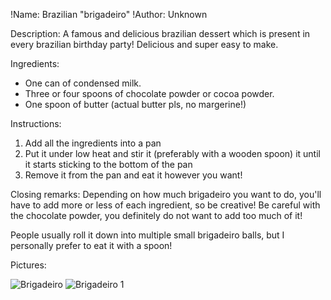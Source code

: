 !Name: Brazilian "brigadeiro"
!Author: Unknown

Description:
A famous and delicious brazilian dessert which is present in every brazilian birthday party! Delicious and super easy to make.

Ingredients:

- One can of condensed milk.
- Three or four spoons of chocolate powder or cocoa powder.
- One spoon of butter (actual butter pls, no margerine!)

Instructions: 
1. Add all the ingredients into a pan
2. Put it under low heat and stir it (preferably with a wooden spoon) it until it starts sticking to the bottom of the pan
3. Remove it from the pan and eat it however you want!

Closing remarks:
Depending on how much brigadeiro you want to do, you'll have to add more or less of each ingredient, so be creative! Be careful with the chocolate powder, you definitely do not want to add too much of it!

People usually roll it down into multiple small brigadeiro balls, but I personally prefer to eat it with a spoon!

Pictures:

![Brigadeiro](https://meloemulkey.files.wordpress.com/2016/01/brigadeiro-de-panela-mm.jpg?w=1200 "Brigadeiro")
![Brigadeiro 1](https://img.itdg.com.br/images/recipes/000/030/366/148756/148756_original.jpg "Rolled brigadeiro")

